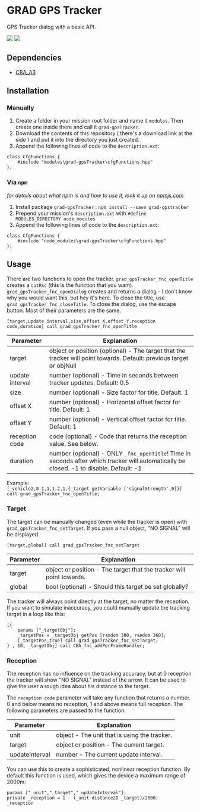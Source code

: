 # GRAD GPS Tracker
GPS Tracker dialog with a basic API.

![](http://i.imgur.com/aWKas0x.png)  ![](http://i.imgur.com/Rn2xKBa.png)

## Dependencies
* [CBA_A3](https://github.com/CBATeam/CBA_A3)

## Installation
### Manually
1. Create a folder in your mission root folder and name it `modules`. Then create one inside there and call it `grad-gpsTracker`.
2. Download the contents of this repository ( there's a download link at the side ) and put it into the directory you just created.
3. Append the following lines of code to the `description.ext`:

```sqf
class CfgFunctions {
    #include "modules\grad-gpsTracker\cfgFunctions.hpp"
};
```


### Via `npm`
_for details about what npm is and how to use it, look it up on [npmjs.com](https://www.npmjs.com/)_

1. Install package `grad-gpsTracker` : `npm install --save grad-gpstracker`
2. Prepend your mission's `description.ext` with `#define MODULES_DIRECTORY node_modules`
3. Append the following lines of code to the `description.ext`:

```sqf
class CfgFunctions {
    #include "node_modules\grad-gpsTracker\cfgFunctions.hpp"
};
```


## Usage

There are two functions to open the tracker. `grad_gpsTracker_fnc_openTitle` creates a `cutRsc` (this is the function that you want). `grad_gpsTracker_fnc_openDialog` creates and returns a dialog - I don't know why you would want this, but hey it's here. To close the title, use `grad_gpsTracker_fnc_closeTitle`. To close the dialog, use the escape button. Most of their parameters are the same.

`[target,update interval,size,offset X,offset Y,reception code,duration] call grad_gpsTracker_fnc_openTitle`

Parameter       | Explanation
----------------|--------------------------------------------------------------------------------------------------------------------
target          | object or position (optional) - The target that the tracker will point towards. Default: previous target or objNull
update interval | number (optional) - Time in seconds between tracker updates. Default: 0.5
size            | number (optional) - Size factor for title. Default: 1
offset X        | number (optional) - Horizontal offset factor for title. Default: 1
offset Y        | number (optional) - Vertical offset factor for title. Default: 1
reception code  | code (optional) - Code that returns the reception value. See below.
duration        | number (optional) - ONLY `_fnc_openTitle`! Time in seconds after which tracker will automatically be closed. -1 to disable. Default: -1

Example:  
`[_vehicle2,0.1,1,1.2,1,{_target getVariable ['signalStrength',0]}] call grad_gpsTracker_fnc_openTitle;`

### Target
The target can be manually changed (even while the tracker is open) with `grad_gpsTracker_fnc_setTarget`. If you pass a null object, "NO SIGNAL" will be displayed.

`[target,global] call grad_gpsTracker_fnc_setTarget`

Parameter | Explanation
----------|---------------------------------------------------------------------
target    | object or position - The target that the tracker will point towards.
global    | bool (optional) - Should this target be set globally?

The tracker will always point directly at the target, no matter the reception. If you want to simulate inaccuracy, you could manually update the tracking target in a loop like this:

```sqf
[{
    params ["_targetObj"];
    _targetPos = _targetObj getPos [random 300, random 360];
    [_targetPos,true] call grad_gpsTracker_fnc_setTarget;
} , 10, _targetObj] call CBA_fnc_addPerFrameHandler;
```

### Reception
The reception has no influence on the tracking accuracy, but at 0 reception the tracker will show "NO SIGNAL" instead of the arrow. It can be used to give the user a rough idea about his distance to the target.

The `reception code` parameter will take any function that returns a number. 0 and below means no reception, 1 and above means full reception. The following parameters are passed to the function:

Parameter      | Explanation
---------------|---------------------------------------------
unit           | object - The unit that is using the tracker.
target         | object or position - The current target.
updateInterval | number - The current update interval.

You can use this to create a sophisticated, nonlinear reception function. By default this function is used, which gives the device a maximum range of 2000m:

```sqf
params ["_unit","_target","_updateInterval"];
private _reception = 1 - (_unit distance2D _target)/2000;
_reception
```
